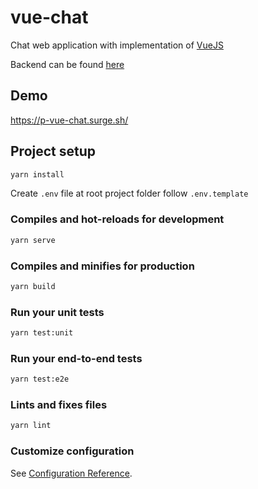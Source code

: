 # vue-chat

Chat web application with implementation of [VueJS](https://vuejs.org/)

Backend can be found [here](https://github.com/lPaths/node-chat)

## Demo

https://p-vue-chat.surge.sh/

## Project setup

```bash
yarn install
```

Create `.env` file at root project folder follow `.env.template`

### Compiles and hot-reloads for development

```bash
yarn serve
```

### Compiles and minifies for production

```bash
yarn build
```

### Run your unit tests

```bash
yarn test:unit
```

### Run your end-to-end tests

```bash
yarn test:e2e
```

### Lints and fixes files

```bash
yarn lint
```

### Customize configuration

See [Configuration Reference](https://cli.vuejs.org/config/).
